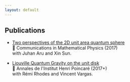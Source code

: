```yaml
---
layout: default
---
```


## Publications

* [Two perspectives of the 2D unit area quantum sphere](http://arxiv.org/abs/1512.06190)  
:book: Communications in Mathematical Physics (2017)  
with Juhan Aru and Xin Sun.

* [Liouville Quantum Gravity on the unit disk](http://arxiv.org/abs/1502.04343)  
:book: Annales de l'Institut Henri Poincaré (2017+)  
with Rémi Rhodes and Vincent Vargas.